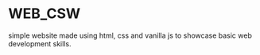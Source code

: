 # WEB_CSW

simple website made using html, css and vanilla js to showcase basic web development skills.
